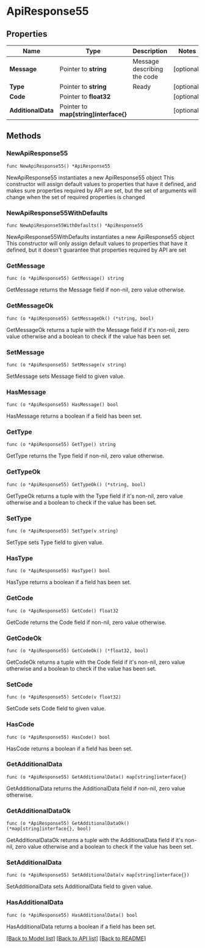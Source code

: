 # ApiResponse55

## Properties

Name | Type | Description | Notes
------------ | ------------- | ------------- | -------------
**Message** | Pointer to **string** | Message describing the code | [optional] 
**Type** | Pointer to **string** | Ready | [optional] 
**Code** | Pointer to **float32** |  | [optional] 
**AdditionalData** | Pointer to **map[string]interface{}** |  | [optional] 

## Methods

### NewApiResponse55

`func NewApiResponse55() *ApiResponse55`

NewApiResponse55 instantiates a new ApiResponse55 object
This constructor will assign default values to properties that have it defined,
and makes sure properties required by API are set, but the set of arguments
will change when the set of required properties is changed

### NewApiResponse55WithDefaults

`func NewApiResponse55WithDefaults() *ApiResponse55`

NewApiResponse55WithDefaults instantiates a new ApiResponse55 object
This constructor will only assign default values to properties that have it defined,
but it doesn't guarantee that properties required by API are set

### GetMessage

`func (o *ApiResponse55) GetMessage() string`

GetMessage returns the Message field if non-nil, zero value otherwise.

### GetMessageOk

`func (o *ApiResponse55) GetMessageOk() (*string, bool)`

GetMessageOk returns a tuple with the Message field if it's non-nil, zero value otherwise
and a boolean to check if the value has been set.

### SetMessage

`func (o *ApiResponse55) SetMessage(v string)`

SetMessage sets Message field to given value.

### HasMessage

`func (o *ApiResponse55) HasMessage() bool`

HasMessage returns a boolean if a field has been set.

### GetType

`func (o *ApiResponse55) GetType() string`

GetType returns the Type field if non-nil, zero value otherwise.

### GetTypeOk

`func (o *ApiResponse55) GetTypeOk() (*string, bool)`

GetTypeOk returns a tuple with the Type field if it's non-nil, zero value otherwise
and a boolean to check if the value has been set.

### SetType

`func (o *ApiResponse55) SetType(v string)`

SetType sets Type field to given value.

### HasType

`func (o *ApiResponse55) HasType() bool`

HasType returns a boolean if a field has been set.

### GetCode

`func (o *ApiResponse55) GetCode() float32`

GetCode returns the Code field if non-nil, zero value otherwise.

### GetCodeOk

`func (o *ApiResponse55) GetCodeOk() (*float32, bool)`

GetCodeOk returns a tuple with the Code field if it's non-nil, zero value otherwise
and a boolean to check if the value has been set.

### SetCode

`func (o *ApiResponse55) SetCode(v float32)`

SetCode sets Code field to given value.

### HasCode

`func (o *ApiResponse55) HasCode() bool`

HasCode returns a boolean if a field has been set.

### GetAdditionalData

`func (o *ApiResponse55) GetAdditionalData() map[string]interface{}`

GetAdditionalData returns the AdditionalData field if non-nil, zero value otherwise.

### GetAdditionalDataOk

`func (o *ApiResponse55) GetAdditionalDataOk() (*map[string]interface{}, bool)`

GetAdditionalDataOk returns a tuple with the AdditionalData field if it's non-nil, zero value otherwise
and a boolean to check if the value has been set.

### SetAdditionalData

`func (o *ApiResponse55) SetAdditionalData(v map[string]interface{})`

SetAdditionalData sets AdditionalData field to given value.

### HasAdditionalData

`func (o *ApiResponse55) HasAdditionalData() bool`

HasAdditionalData returns a boolean if a field has been set.


[[Back to Model list]](../README.md#documentation-for-models) [[Back to API list]](../README.md#documentation-for-api-endpoints) [[Back to README]](../README.md)


